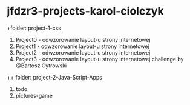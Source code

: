 # jfdzr3-projects-karol-ciolczyk

+folder: project-1-css
  1. Project0 - odwzorowanie layout-u strony internetowej
  2. Project1 - odwzorowanie layout-u strony internetowej
  3. Project2 - odwzorowanie layout-u strony internetowej
  4. Project3 - odwzorowanie layout-u strony internetowej challenge by @Bartosz Cytrowski


++ folder:  project-2-Java-Script-Apps
   1. todo
   2. pictures-game
